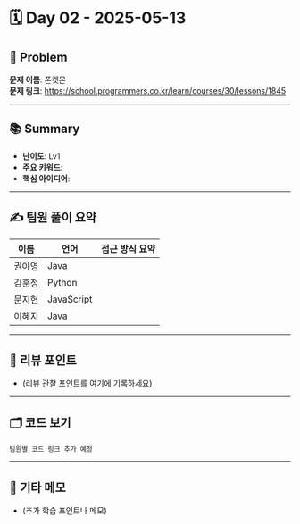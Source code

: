 # 🗓️ Day 02 - 2025-05-13

## 🧩 Problem

**문제 이름**: 폰켓몬  
**문제 링크**: https://school.programmers.co.kr/learn/courses/30/lessons/1845

---

## 📚 Summary

- **난이도**: Lv1    
- **주요 키워드**:   
- **핵심 아이디어**: 

---

## ✍️ 팀원 풀이 요약

| 이름 | 언어 | 접근 방식 요약 |
|------|------|----------------|
| 권아영 | Java | |
| 김훈정 | Python | |
| 문지현 | JavaScript | |
| 이혜지 | Java |  |  

---

## 🧠 리뷰 포인트

- (리뷰 관찰 포인트를 여기에 기록하세요)  

---

## 🗂️ 코드 보기

`팀원별 코드 링크 추가 예정`

---

## 💬 기타 메모

- (추가 학습 포인트나 메모)

